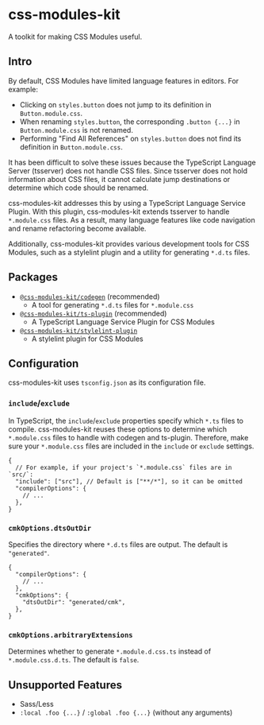 # css-modules-kit

A toolkit for making CSS Modules useful.

## Intro

By default, CSS Modules have limited language features in editors. For example:

- Clicking on `styles.button` does not jump to its definition in `Button.module.css`.
- When renaming `styles.button`, the corresponding `.button {...}` in `Button.module.css` is not renamed.
- Performing "Find All References" on `styles.button` does not find its definition in `Button.module.css`.

It has been difficult to solve these issues because the TypeScript Language Server (tsserver) does not handle CSS files. Since tsserver does not hold information about CSS files, it cannot calculate jump destinations or determine which code should be renamed.

css-modules-kit addresses this by using a TypeScript Language Service Plugin. With this plugin, css-modules-kit extends tsserver to handle `*.module.css` files. As a result, many language features like code navigation and rename refactoring become available.

Additionally, css-modules-kit provides various development tools for CSS Modules, such as a stylelint plugin and a utility for generating `*.d.ts` files.

## Packages

- [`@css-modules-kit/codegen`](packages/codegen/README.md) (recommended)
  - A tool for generating `*.d.ts` files for `*.module.css`
- [`@css-modules-kit/ts-plugin`](packages/ts-plugin/README.md) (recommended)
  - A TypeScript Language Service Plugin for CSS Modules
- [`@css-modules-kit/stylelint-plugin`](packages/stylelint-plugin/README.md)
  - A stylelint plugin for CSS Modules

## Configuration

css-modules-kit uses `tsconfig.json` as its configuration file.

### `include`/`exclude`

In TypeScript, the `include`/`exclude` properties specify which `*.ts` files to compile. css-modules-kit reuses these options to determine which `*.module.css` files to handle with codegen and ts-plugin. Therefore, make sure your `*.module.css` files are included in the `include` or `exclude` settings.

```jsonc
{
  // For example, if your project's `*.module.css` files are in `src/`:
  "include": ["src"], // Default is ["**/*"], so it can be omitted
  "compilerOptions": {
    // ...
  },
}
```

### `cmkOptions.dtsOutDir`

Specifies the directory where `*.d.ts` files are output. The default is `"generated"`.

```jsonc
{
  "compilerOptions": {
    // ...
  },
  "cmkOptions": {
    "dtsOutDir": "generated/cmk",
  },
}
```

### `cmkOptions.arbitraryExtensions`

Determines whether to generate `*.module.d.css.ts` instead of `*.module.css.d.ts`. The default is `false`.

## Unsupported Features

- Sass/Less
- `:local .foo {...}` / `:global .foo {...}` (without any arguments)
